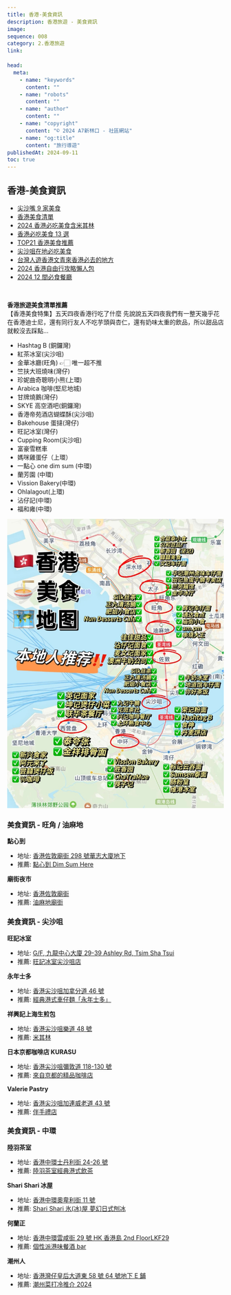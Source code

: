 ```yaml
---
title: 香港-美食資訊
description: 香港旅遊 - 美食資訊
image:
sequence: 008
category: 2.香港旅遊
link:

head:
  meta:
    - name: "keywords"
      content: ""
    - name: "robots"
      content: ""
    - name: "author"
      content: ""
    - name: "copyright"
      content: "© 2024 A7新林口 - 社區網站"
    - name: "og:title"
      content: "旅行導遊"
publishedAt: 2024-09-11
toc: true
---
```


## 香港-美食資訊

- <a href="https://www.xiaohongshu.com/explore/66cda37b000000001d03a1d6?xsec_token=ABIwof0a5P_Yt_UdMbro9WaEDYslp-6mK1MXvaJbS7hDU=&xsec_source=pc_search&source=unknown">尖沙嘴 9 家美食</a>
- <a href="https://www.xiaohongshu.com/explore/65dea9200000000003036619?xsec_token=AB6L8UhOCDTEIkfMV3nOXSsDy4ELGbK1EVrZnQvTLDuM0=&xsec_source=pc_search&source=unknown">香港美食清單</a>
- <a href="https://bobby.tw/2024-02-13-2928/">2024 香港必吃美食含米其林</a>
- <a href="https://www.welcometw.com/%E9%A6%99%E6%B8%AF%E7%BE%8E%E9%A3%9F%E6%8E%A8%E8%96%A6/">香港必吃美食 13 選</a>
- <a href="https://markandhazyl.com/hongkong-food-guide/">TOP21 香港美食推薦</a>
- <a href="https://www.youtube.com/watch?v=qryEJxD4Mb0">尖沙咀在地必吃美食</a>
- <a href="https://www.youtube.com/watch?v=le8w_0tSQQc">台灣人遊香港文青來香港必去的地方</a>
- <a href="https://www.youtube.com/watch?v=-EwUXVQzZ1w&t=1454s">2024 香港自由行攻略懶人包</a>
- <a href="https://www.esquirehk.com/lifestyle/chaozhou-cuisine">2024 12 間必食餐廳</a>

<br>

**香港旅遊美食清單推薦**  
【香港美食特集】五天四夜香港行吃了什麼
先說說五天四夜我們有一整天幾乎花在香港迪士尼，還有同行友人不吃芋頭與杏仁，還有奶味太重的飲品，所以甜品店就較沒去踩點...

- Hashtag B (銅鑼灣)
- 紅茶冰室(尖沙咀)
- 金華冰廳(旺角) 👉🏻 唯一超不推
- 竺扶大班燒味(灣仔)
- 珍妮曲奇聰明小熊(上環)
- Arabica 咖啡(堅尼地城)
- 甘牌燒鵝(灣仔)
- SKYE 高空酒吧(銅鑼灣)
- 香港帝苑酒店蝴蝶酥(尖沙咀)
- Bakehouse 蛋撻(灣仔)
- 旺記冰室(灣仔)
- Cupping Room(尖沙咀)
- 富豪雪糕車
- 媽咪雞蛋仔（上環）
- 一點心 one dim sum (中環)
- 蘭芳園 (中環)
- Vission Bakery(中環)
- Ohlalagout(上環)
- 沾仔記(中環)
- 福和雍(中環)

![v005-03.jpeg](/images/travel/v005-03.jpeg)

### 美食資訊 - 旺角 / 油麻地

**點心到**

- 地址: <a href="https://www.google.com/maps/place/Dim+Sum+Here/@22.3037864,114.1672542,17z/data=!3m1!4b1!4m6!3m5!1s0x3404011004b5d7df:0x75c1ee6aa36211b!8m2!3d22.3037815!4d114.1698291!16s%2Fg%2F11h503lmzt?authuser=0&entry=ttu&g_ep=EgoyMDI0MDkxNi4wIKXMDSoASAFQAw%3D%3D">香港佐敦廟街 298 號華志大廈地下</a>
- 推薦: <a href="https://zatannn.com/dim-sum-here/">點心到 Dim Sum Here</a>

**廟街夜市**

- 地址: <a href="https://www.google.com/maps/place/%E5%BB%9F%E8%A1%97%E5%A4%9C%E5%B8%82/@22.3065234,114.1674056,17z/data=!3m1!4b1!4m6!3m5!1s0x340400eaf30bc0cd:0xb7dd432faf8433a4!8m2!3d22.3065185!4d114.1699805!16s%2Fg%2F1vv2pvqb?authuser=0&entry=ttu&g_ep=EgoyMDI0MDkxNi4wIKXMDSoASAFQAw%3D%3D">香港佐敦廟街</a>
- 推薦: <a href="https://mimihan.tw/temple-street/">油麻地廟街</a>

### 美食資訊 - 尖沙咀

**旺記冰室**

- 地址: <a href="https://www.google.com/maps/place/%E6%97%BA%E8%A8%98%E5%86%B0%E5%AE%A4+(%E5%B0%96%E6%B2%99%E5%92%80)/@22.2976397,114.1655578,16.41z/data=!3m1!5s0x340400f27b0fdabd:0xb2b7f06f41107bbf!4m6!3m5!1s0x3404005c7643c4fd:0xb00d30587435103e!8m2!3d22.2977626!4d114.1703145!16s%2Fg%2F11g8p06cl_?authuser=0&entry=ttu&g_ep=EgoyMDI0MDkxMS4wIKXMDSoASAFQAw%3D%3D">G/F, 九龍中心大廈 29-39 Ashley Rd, Tsim Sha Tsui</a>
- 推薦: <a href="https://sainteat.tw/%E6%97%BA%E8%A8%98%E5%86%B0%E5%AE%A4/">旺記冰室尖沙咀店</a>

**永年士多**

- 地址: <a href="https://www.google.com/maps/place/%E6%B0%B8%E5%B9%B4%E5%A3%AB%E5%A4%9A+(%E5%B0%96%E6%B2%99%E5%92%80)/@22.3003456,114.1705514,17z/data=!3m2!4b1!5s0x340400ec329652c9:0x7cfec96684521fbd!4m6!3m5!1s0x340400ec2e8038f5:0x76c04b768a50066f!8m2!3d22.3003407!4d114.1731317!16s%2Fg%2F11f0l0trv0?authuser=0&entry=ttu&g_ep=EgoyMDI0MDkxMS4wIKXMDSoASAFQAw%3D%3D">香港尖沙咀加拿分道 46 號</a>
- 推薦: <a href="https://chun214.pixnet.net/blog/post/355572218">經典港式車仔麵「永年士多」</a>

**祥興記上海生煎包**

- 地址: <a href="https://www.google.com/maps/place/Cheung+Hing+Kee+Shanghai+Pan+Fried+Buns/@22.2976638,114.1690625,17z/data=!3m1!4b1!4m6!3m5!1s0x340400ed885cd801:0x713bf1172e909d71!8m2!3d22.2976589!4d114.1716428!16s%2Fg%2F11cmf1tyzl?authuser=0&entry=ttu&g_ep=EgoyMDI0MDkxMS4wIKXMDSoASAFQAw%3D%3D">香港尖沙咀樂道 48 號</a>
- 推薦: <a href="https://guide.michelin.com/mo/zh_HK/article/dining-out/behind-the-bib-cheung-hing-kee">米其林</a>

**日本京都咖啡店 KURASU**

- 地址: <a href="https://www.google.com/maps/place/Kurasu/@22.3003538,114.1696002,17z/data=!3m1!4b1!4m6!3m5!1s0x340401806ef42eab:0x1020a21a5312b532!8m2!3d22.3003489!4d114.1721805!16s%2Fg%2F11y1n655v4?authuser=0&entry=ttu&g_ep=EgoyMDI0MDkxMS4wIKXMDSoASAFQAw%3D%3D">香港尖沙咀彌敦道 118-130 號</a>
- 推薦: <a href="https://aitravellive.com/%E5%B0%96%E6%B2%99%E5%92%80%E5%BF%85%E8%A8%AA%EF%BC%81%E4%BE%86%E8%87%AA%E4%BA%AC%E9%83%BD%E7%9A%84%E7%B2%BE%E5%93%81%E5%92%96%E5%95%A1%E5%BA%97%EF%BC%9Akurasu/">來自京都的精品咖啡店</a>

**Valerie Pastry**

- 地址: <a href="https://www.google.com/maps/place/Val%C3%A9rie+Pastry+%E5%B0%96%E6%B2%99%E5%92%80%E5%BA%97/@22.3003345,114.1723461,17z/data=!3m1!4b1!4m6!3m5!1s0x340401d9792daec5:0x5b04ec199023e4d0!8m2!3d22.3003296!4d114.1749264!16s%2Fg%2F11svrnwvpz?authuser=0&entry=ttu&g_ep=EgoyMDI0MDkxMS4wIKXMDSoASAFQAw%3D%3D">香港尖沙咀加連威老道 43 號</a>
- 推薦: <a href="https://www.valeriefood.com/pages/media-press-20230707?srsltid=AfmBOooaoKLS5cK7QOboBy3WL8NNWRRNaMuynKYH23Oa1J_Mir8CEPsu">伴手禮店</a>

### 美食資訊 - 中環

**陸羽茶室**

- 地址: <a href="https://www.google.com/maps/place/%E9%99%B8%E7%BE%BD%E8%8C%B6%E5%AE%A4/@22.2822177,114.1538913,17z/data=!3m1!4b1!4m6!3m5!1s0x3404007b4be73e0f:0x60ea4c1d73925ceb!8m2!3d22.2822145!4d114.1555586!16s%2Fm%2F04zvd91?authuser=0&entry=ttu&g_ep=EgoyMDI0MDkxMS4wIKXMDSoASAFQAw%3D%3D">香港中環士丹利街 24-26 號</a>
- 推薦: <a href="https://taipeiwalker.walkerland.com.tw/articles/view/2550">陸羽茶室經典港式飲茶</a>

**Shari Shari 冰屋**

- 地址: <a href="https://www.google.com/maps/place/SHARI+SHARI+%E6%B0%B7%E5%B1%8B+(%E4%B8%AD%E7%92%B0)/@22.2816318,114.1509464,17z/data=!3m1!4b1!4m6!3m5!1s0x3404007b98606c4b:0xf9ffabddea50b54e!8m2!3d22.2816269!4d114.1535267!16s%2Fg%2F11f33c7dp7?authuser=0&entry=ttu&g_ep=EgoyMDI0MDkxMS4wIKXMDSoASAFQAw%3D%3D">香港中環奧卑利街 11 號</a>
- 推薦: <a href="https://akilife.tw/blog/post/hk-shari-shari-kakigori-house/">Shari Shari 氷(冰)屋 夢幻日式刨冰</a>

**何蘭正**

- 地址: <a href="https://www.google.com/maps/place/%E4%BD%95%E8%98%AD%E6%AD%A3/@22.2803173,114.1529934,17z/data=!3m1!4b1!4m6!3m5!1s0x3404007ba3a9bb2b:0x9523ac0a41e89d16!8m2!3d22.2803124!4d114.1555737!16s%2Fg%2F11cmfcvg61?authuser=0&entry=ttu&g_ep=EgoyMDI0MDkxMS4wIKXMDSoASAFQAw%3D%3D">香港中環雲咸街 29 號 HK 香港島 2nd FloorLKF29</a>
- 推薦: <a href="https://www.elle.com/tw/life/foodie/g25697284/65-peel/">個性派港味餐酒 bar</a>

**潮州人**

- 地址: <a href="https://www.google.com/maps/place/%E6%BD%AE%E5%B7%9E%E4%BA%BACiuzauese+%E9%9B%9E%E6%B9%AF%E7%B1%B3%E7%B2%89%E5%B0%88%E9%96%80%E5%BA%97/@22.3164835,114.1633701,15.28z/data=!4m6!3m5!1s0x340401791e662725:0x3e85667e538117e2!8m2!3d22.2767643!4d114.1692381!16s%2Fg%2F11twhq_9yg?authuser=0&entry=ttu&g_ep=EgoyMDI0MDkxNi4wIKXMDSoASAFQAw%3D%3D">香港灣仔皇后大道東 58 號 64 號地下 E 鋪</a>
- 推薦: <a href="https://www.google.com/search?q=%E9%A6%99%E6%B8%AF%E6%BD%AE%E5%B7%9E%E4%BA%BA+%E6%8E%A8%E8%96%A6&sca_esv=e3c3b1085bd2627c&sca_upv=1&rlz=1C5CHFA_enTW976TW978&sxsrf=ADLYWIInm57JCph--1NMvBsU28bzW384sA%3A1726824105160&ei=qT7tZs25Cavh1e8P9sO7qQw&ved=0ahUKEwiNsoKLmdGIAxWrcPUHHfbhLsUQ4dUDCA8&uact=5&oq=%E9%A6%99%E6%B8%AF%E6%BD%AE%E5%B7%9E%E4%BA%BA+%E6%8E%A8%E8%96%A6&gs_lp=Egxnd3Mtd2l6LXNlcnAiFummmea4r-a9ruW3nuS6uiDmjqjolqYyBBAjGCcyCBAAGIAEGKIEMggQABiABBiiBDIIEAAYogQYiQUyCBAAGIAEGKIESL8nUJ8FWKoecAF4AZABAJgBVKAB8QSqAQIxMLgBA8gBAPgBAZgCCqACywTCAgoQABiwAxjWBBhHwgIGEAAYBxgewgIKEAAYgAQYQxiKBcICCBAhGKABGMMEmAMAiAYBkAYKkgcCMTCgB9EX&sclient=gws-wiz-serp">潮州菜打冷推介 2024</a>
